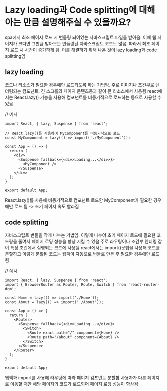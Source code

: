 # Lazy loading과 Code splitting에 대해 아는 만큼 설명해주실 수 있을까요?

spa에서 최초 페이지 로드 시 번들링 되어있는 자바스크립트 파일을 받아옴. 이때 웹 페이지가 크다면 그만큼 받아오는 번들링된 자바스크립트 코드도 많음. 따라서 최초 페이지 로드 시 시간이 증가하게 됨.
이를 해결하기 위해 나온 것이 lazy loading과 code splitting임

## lazy loading

코드나 리소스가 필요한 경우에만 로드되도록 하는 기법임.
주로 이미지나 조건부로 렌더링되는 컴포넌트, 긴 스크롤의 페이지 콘텐츠등과 같이 큰 리소스에서 사용됨
react에서는 React.lazy() 기능을 사용해 컴포넌트를 비동기적으로 로드하는 등으로 사용할 수 있음

// 예시

```
import React, { lazy, Suspense } from 'react';

// React.lazy()를 사용하여 MyComponent를 비동기적으로 로드
const MyComponent = lazy(() => import('./MyComponent'));

const App = () => {
  return (
    <div>
      <Suspense fallback={<div>Loading...</div>}>
        <MyComponent />
      </Suspense>
    </div>
  );
}

export default App;
```

React.lazy()를 사용해 비동기적으로 컴포넌트 로드함
MyComponent가 필요한 경우에만 로드 됨 -> 초기 페이지 속도 빨라짐

## code splitting

자바스크립트 번들을 작게 나누는 기법임.
이렇게 나누어 초기 페이지 로드에 필요한 코드량을 줄여서 페이지 로딩 성능을 향상 시킬 수 있음
주로 라우팅이나 조건부 렌더링 같이 특정 조건에서 실행되는 코드에 사용됨
react에서는 import()문법을 사용해 코드를 분할하고 이렇게 분할된 코드는 웹팩이 자동으로 번들로 만든 후 필요한 경우에만 로드됨

// 예시

```
import React, { lazy, Suspense } from 'react';
import { BrowserRouter as Router, Route, Switch } from 'react-router-dom';

const Home = lazy(() => import('./Home'));
const About = lazy(() => import('./About'));

const App = () => {
  return (
    <Router>
      <Suspense fallback={<div>Loading...</div>}>
        <Switch>
          <Route exact path="/" component={Home} />
          <Route path="/about" component={About} />
        </Switch>
      </Suspense>
    </Router>
  );
}

export default App;
```

웹팩과 import를 사용해 라우팅에 따라 페이지 컴포넌트 분할함
사용자가 다른 페이지로 이동할 때만 해당 페이지의 코드가 로드되어 페이지 로딩 성능이 향상됨

